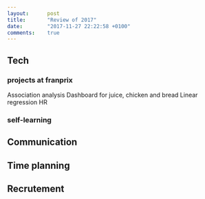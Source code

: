 ```yaml
---
layout:      post
title:       "Review of 2017"
date:        "2017-11-27 22:22:58 +0100"
comments:    true
---
```


## Tech

### projects at franprix

Association analysis
Dashboard for juice, chicken and bread
Linear regression
HR

### self-learning


## Communication

## Time planning

## Recrutement


